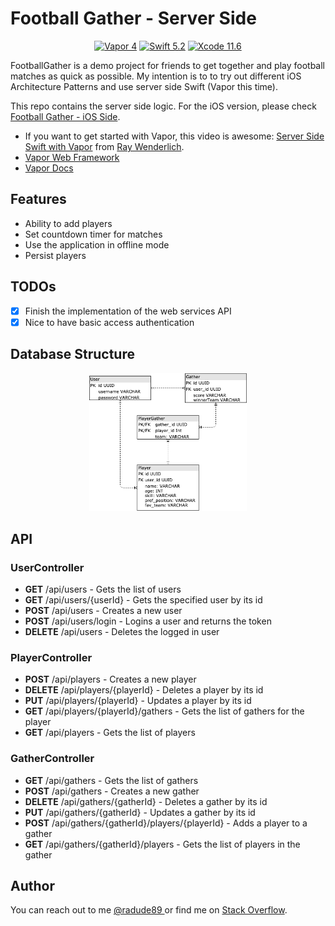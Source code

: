 # Football Gather - Server Side

<p align="center">
    <a href="https://github.com/vapor/vapor"><img src="https://img.shields.io/badge/Vapor-4-blue.svg" alt="Vapor 4" /></a>
    <a href="https://swift.org"><img src="https://img.shields.io/badge/swift-5.2-orange.svg" alt="Swift 5.2" /></a>
    <a href="https://developer.apple.com/xcode/"><img src="https://img.shields.io/badge/Xcode-11.6-blue.svg" alt="Xcode 11.6" /></a>
</p>

FootballGather is a demo project for friends to get together and play football matches as quick as possible.
My intention is to to try out different iOS Architecture Patterns and use server side Swift (Vapor this time).

This repo contains the server side logic. For the iOS version, please check <a href="https://github.com/radude89/footballgather-ios" target="_blank">Football Gather - iOS Side</a>.

* If you want to get started with Vapor, this video is awesome: <a href="https://www.raywenderlich.com/870225-server-side-swift-with-vapor">Server Side Swift with Vapor</a> from <a href="https://www.raywenderlich.com/">Ray Wenderlich</a>.
* <a href="https://github.com/vapor/vapor">Vapor Web Framework</a>
* <a href="https://docs.vapor.codes/3.0/">Vapor Docs</a>

## Features
* Ability to add players
* Set countdown timer for matches
* Use the application in offline mode
* Persist players

## TODOs

- [x] Finish the implementation of the web services API
- [x] Nice to have basic access authentication

## Database Structure

<p align="center">
    <img src="https://github.com/radude89/footballgather-ws/blob/master/Screenshots/FootballGather-db-diagram-v04.png" width="50%" height="50%" alt="FootballGather-db-diagram" />
</p>

## API

### UserController
* **GET** /api/users - Gets the list of users
* **GET** /api/users/{userId} - Gets the specified user by its id
* **POST** /api/users - Creates a new user
* **POST** /api/users/login - Logins a user and returns the token
* **DELETE** /api/users - Deletes the logged in user

### PlayerController
* **POST** /api/players - Creates a new player
* **DELETE** /api/players/{playerId} - Deletes a player by its id
* **PUT** /api/players/{playerId} - Updates a player by its id
* **GET** /api/players/{playerId}/gathers - Gets the list of gathers for the player
* **GET** /api/players - Gets the list of players

### GatherController
* **GET** /api/gathers - Gets the list of gathers
* **POST** /api/gathers - Creates a new gather
* **DELETE** /api/gathers/{gatherId} - Deletes a gather by its id
* **PUT** /api/gathers/{gatherId} - Updates a gather by its id
* **POST** /api/gathers/{gatherId}/players/{playerId} - Adds a player to a gather
* **GET** /api/gathers/{gatherId}/players - Gets the list of players in the gather

## Author
You can reach out to me <a href="https://twitter.com/radude89">@radude89 </a> or find me on <a href="https://stackoverflow.com/users/893046/radu-dan">Stack Overflow</a>.
